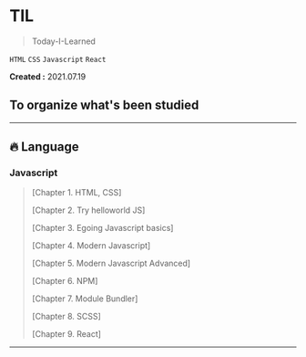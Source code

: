 # TIL

> Today-I-Learned

`HTML` `CSS`  `Javascript` `React`<!-- `Typescript` `Node`-->

**Created :** 2021.07.19  
## To organize what's been studied

--- 

## 🔥 Language

### Javascript

<!-- > **ETC**-->
> [Chapter 1. HTML, CSS] 
> 
> [Chapter 2. Try helloworld JS]
> 
> [Chapter 3. Egoing Javascript basics]
> 
> [Chapter 4. Modern Javascript]
> 
> [Chapter 5. Modern Javascript Advanced]
> 
> [Chapter 6. NPM]
> 
> [Chapter 7. Module Bundler]
> 
> [Chapter 8. SCSS]
> 
> [Chapter 9. React]
> 

---
